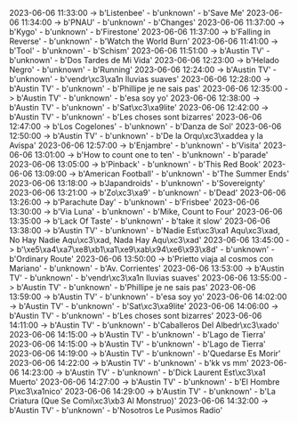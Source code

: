 2023-06-06 11:33:00 -> b'Listenbee' - b'unknown' - b'Save Me'
2023-06-06 11:34:00 -> b'PNAU' - b'unknown' - b'Changes'
2023-06-06 11:37:00 -> b'Kygo' - b'unknown' - b'Firestone'
2023-06-06 11:37:00 -> b'Falling in Reverse' - b'unknown' - b'Watch the World Burn'
2023-06-06 11:41:00 -> b'Tool' - b'unknown' - b'Schism'
2023-06-06 11:51:00 -> b'Austin TV' - b'unknown' - b'Dos Tardes de Mi Vida'
2023-06-06 12:23:00 -> b'Helado Negro' - b'unknown' - b'Running'
2023-06-06 12:24:00 -> b'Austin TV' - b'unknown' - b'vendr\xc3\xa1n lluvias suaves'
2023-06-06 12:28:00 -> b'Austin TV' - b'unknown' - b'Phillipe je ne sais pas'
2023-06-06 12:35:00 -> b'Austin TV' - b'unknown' - b'esa soy yo'
2023-06-06 12:38:00 -> b'Austin TV' - b'unknown' - b'Sat\xc3\xa9lite'
2023-06-06 12:42:00 -> b'Austin TV' - b'unknown' - b'Les choses sont bizarres'
2023-06-06 12:47:00 -> b'Los Cogelones' - b'unknown' - b'Danza de Sol'
2023-06-06 12:50:00 -> b'Austin TV' - b'unknown' - b'De la Orqu\xc3\xaddea y la Avispa'
2023-06-06 12:57:00 -> b'Enjambre' - b'unknown' - b'Visita'
2023-06-06 13:01:00 -> b'How to count one to ten' - b'unknown' - b'parade'
2023-06-06 13:05:00 -> b'Pinback' - b'unknown' - b'This Red Book'
2023-06-06 13:09:00 -> b'American Football' - b'unknown' - b'The Summer Ends'
2023-06-06 13:18:00 -> b'Japandroids' - b'unknown' - b'Sovereignty'
2023-06-06 13:21:00 -> b'Zo\xc3\xa9' - b'unknown' - b'Dead'
2023-06-06 13:26:00 -> b'Parachute Day' - b'unknown' - b'Frisbee'
2023-06-06 13:30:00 -> b'Via Luna' - b'unknown' - b'Mike, Count to Four'
2023-06-06 13:35:00 -> b'Lack Of Taste' - b'unknown' - b'take it slow'
2023-06-06 13:38:00 -> b'Austin TV' - b'unknown' - b'Nadie Est\xc3\xa1 Aqu\xc3\xad, No Hay Nadie Aqu\xc3\xad, Nada Hay Aqu\xc3\xad'
2023-06-06 13:45:00 -> b'\xe5\xa4\xa7\xe8\xb1\xa1\xe9\xab\x94\xe6\x93\x8d' - b'unknown' - b'Ordinary Route'
2023-06-06 13:50:00 -> b'Prietto viaja al cosmos con Mariano' - b'unknown' - b'Av. Corrientes'
2023-06-06 13:53:00 -> b'Austin TV' - b'unknown' - b'vendr\xc3\xa1n lluvias suaves'
2023-06-06 13:55:00 -> b'Austin TV' - b'unknown' - b'Phillipe je ne sais pas'
2023-06-06 13:59:00 -> b'Austin TV' - b'unknown' - b'esa soy yo'
2023-06-06 14:02:00 -> b'Austin TV' - b'unknown' - b'Sat\xc3\xa9lite'
2023-06-06 14:06:00 -> b'Austin TV' - b'unknown' - b'Les choses sont bizarres'
2023-06-06 14:11:00 -> b'Austin TV' - b'unknown' - b'Caballeros Del Albedr\xc3\xado'
2023-06-06 14:15:00 -> b'Austin TV' - b'unknown' - b'Lago de Tierra'
2023-06-06 14:15:00 -> b'Austin TV' - b'unknown' - b'Lago de Tierra'
2023-06-06 14:19:00 -> b'Austin TV' - b'unknown' - b'Quedarse Es Morir'
2023-06-06 14:22:00 -> b'Austin TV' - b'unknown' - b'kk vs mm'
2023-06-06 14:23:00 -> b'Austin TV' - b'unknown' - b'Dick Laurent Est\xc3\xa1 Muerto'
2023-06-06 14:27:00 -> b'Austin TV' - b'unknown' - b'El Hombre P\xc3\xa1nico'
2023-06-06 14:29:00 -> b'Austin TV' - b'unknown' - b'La Criatura (Que Se Comi\xc3\xb3 Al Monstruo)'
2023-06-06 14:32:00 -> b'Austin TV' - b'unknown' - b'Nosotros Le Pusimos Radio'
